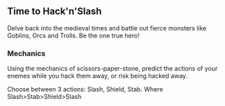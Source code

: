 ## Time to Hack'n'Slash

Delve back into the medieval times and battle out fierce monsters like Goblins, Orcs and Trolls.
Be the one true hero!


### Mechanics

Using the mechanics of scissors-paper-stone, predict the actions of your enemes while you hack them away, or risk being hacked away.

Choose between 3 actions: Slash, Shield, Stab. Where Slash>Stab>Shield>Slash
